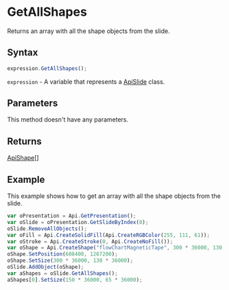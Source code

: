 # GetAllShapes

Returns an array with all the shape objects from the slide.

## Syntax

```javascript
expression.GetAllShapes();
```

`expression` - A variable that represents a [ApiSlide](../ApiSlide.md) class.

## Parameters

This method doesn't have any parameters.

## Returns

[ApiShape](../../ApiShape/ApiShape.md)[]

## Example

This example shows how to get an array with all the shape objects from the slide.

```javascript editor-
var oPresentation = Api.GetPresentation();
var oSlide = oPresentation.GetSlideByIndex(0);
oSlide.RemoveAllObjects();
var oFill = Api.CreateSolidFill(Api.CreateRGBColor(255, 111, 61));
var oStroke = Api.CreateStroke(0, Api.CreateNoFill());
var oShape = Api.CreateShape("flowChartMagneticTape", 300 * 36000, 130 * 36000, oFill, oStroke);
oShape.SetPosition(608400, 1267200);
oShape.SetSize(300 * 36000, 130 * 36000);
oSlide.AddObject(oShape);
var aShapes = oSlide.GetAllShapes();
aShapes[0].SetSize(150 * 36000, 65 * 36000);
```
